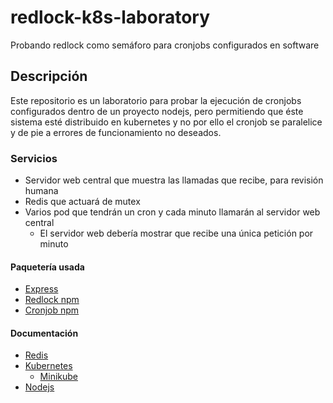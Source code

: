 # redlock-k8s-laboratory
Probando redlock como semáforo para cronjobs configurados en software

## Descripción
Este repositorio es un laboratorio para probar la ejecución de cronjobs configurados
dentro de un proyecto nodejs, pero permitiendo que éste sistema esté distribuido en kubernetes
y no por ello el cronjob se paralelice y de pie a errores de funcionamiento no deseados.

### Servicios
- Servidor web central que muestra las llamadas que recibe, para revisión humana
- Redis que actuará de mutex
- Varios pod que tendrán un cron y cada minuto llamarán al servidor web central
  - El servidor web debería mostrar que recibe una única petición por minuto

#### Paquetería usada
- [Express](https://www.npmjs.com/package/express)
- [Redlock npm](https://www.npmjs.com/package/redlock)
- [Cronjob npm](https://www.npmjs.com/package/cron)

#### Documentación
- [Redis](https://redis.io/)
- [Kubernetes](https://kubernetes.io/)
  - [Minikube](https://minikube.sigs.k8s.io/docs/start/)
- [Nodejs](https://nodejs.org/en/)
